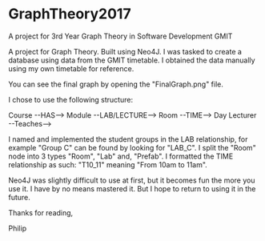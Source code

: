 # GraphTheory2017
A project for 3rd Year Graph Theory in Software Development GMIT

A project for Graph Theory. Built using Neo4J. 
I was tasked to create a database using data from the GMIT timetable. 
I obtained the data manually using my own timetable for reference. 

You can see the final graph by opening the "FinalGraph.png" file. 

I chose to use the following structure:

Course   --HAS-->     Module --LAB/LECTURE--> Room --TIME--> Day
Lecturer --Teaches-->

I named and implemented the student groups in the LAB relationship, for example "Group C" can be found by looking for "LAB_C".
I split the "Room" node into 3 types "Room", "Lab" and, "Prefab".
I formatted the TIME relationship as such: "T10_11" meaning "From 10am to 11am".

Neo4J was slightly difficult to use at first, but it becomes fun the more you use it.
I have by no means mastered it. But I hope to return to using it in the future.

Thanks for reading,

Philip
